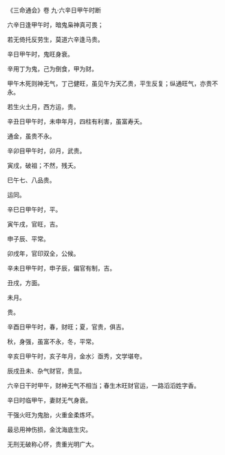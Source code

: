 《三命通会》卷 九·六辛日甲午时断

六辛日逢甲午时，暗鬼枭神真可畏；

若无倚托反劳生，莫道六辛逢马贵。

辛日甲午时，鬼旺身衰。

辛用丁为鬼，己为倒食，甲为财。

甲午木死则神无气，丁己健旺，虽见午为天乙贵，平生反复；纵通旺气，亦贵不永。

若生火土月，西方运，贵。

辛丑日甲午时，未申年月，四柱有利害，虽富寿夭。

通金，虽贵不永。

辛卯目甲午时，卯月，武贵。

寅戌，破祖；不然，残夭。

巳午七、八品贵。

运同。

辛巳日甲午时，平。

寅午戌，官旺，吉。

申子辰、平常。

卯戌年，官印双全，公候。

辛未日甲午时，申子辰，偏官有制，吉。

丑戌，方面。

未月。

贵。

辛酉日甲午时，春，财旺；夏，官贵，俱吉。

秋，身强，虽富不永，冬，平常。

辛亥日甲午时，亥子年月，金水氵亟秀，文学堪夸。

辰戌丑未、杂气财官，贵显。

六辛日干时甲午，财神无气不相当；春生木旺财官运，一路滔滔姓字香。

辛日时临甲午，妻财无气身衰。

干强火旺为鬼胎，火重金柔炼坏。

最忌用神伤损，金沈海底生灾。

无刑无破称心怀，贵重光明广大。

